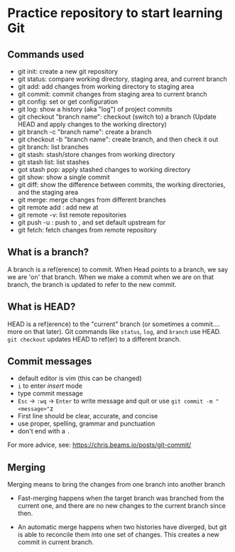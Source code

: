 # Practice repository to start learning Git

## Commands used

- git init: create a new git repository
- git status: compare working directory, staging area, and current branch
- git add: add changes from working directory to staging area
- git commit: commit changes from staging area to current branch
- git config: set or get configuration
- git log: show a history (aka "log") of project commits
- git checkout "branch name": checkout (switch to) a branch (Update HEAD and apply changes to the working directory)
- git branch -c "branch name": create a branch
- git checkout -b "branch name": create branch, and then check it out
- git branch: list branches
- git stash: stash/store changes from working directory
- git stash list: list stashes
- got stash pop: apply stashed changes to working directory
- git show: show a single commit
- git diff: show the difference between commits, the working directories, and the staging area
- git merge: merge changes from different branches
- git remote add <remote> <url>: add new <remote> at <url>
- git remote -v: list remote repositories
- git push -u <remote> <branch>: push <branch> to <remote>, and set default upstream for <branch>
- git fetch: fetch changes from remote repository 

## What is a branch?

A branch is a ref(erence) to commit. When Head points to a branch, we say we are 'on' that branch. When we make a commit when we are on that branch, the branch is updated to refer to the new commit.

## What is HEAD?

HEAD is a ref(erence) to the "current" branch (or sometimes a commit.... more on that later). Git commands like `status`, `log`, and `branch` use HEAD. `git checkout` updates HEAD to ref(er) to a different branch.

## Commit messages

- default editor is vim (this can be changed)
- `i` to enter *insert* mode
- type commit message
- `Esc` -> `:wq` -> `Enter` to write message and quit
or use `git commit -m "<message>"`z
- First line should be clear, accurate, and concise
- use proper, spelling, grammar and punctuation
- don't end with a `.`

For more advice, see: https://chris.beams.io/posts/git-commit/

## Merging

Merging means to bring the changes from one branch into another branch

- Fast-merging happens when the target branch was branched from the current one, and there are no new changes to the current branch since then.

- An automatic merge happens when two histories have diverged, but git is able to reconcile them into one set of changes. This creates a new commit in current branch.  
